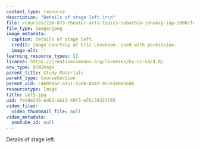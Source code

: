 ```yaml
---
content_type: resource
description: "Details of stage left.\r\n"
file: /courses/21m-873-theater-arts-topics-suburbia-january-iap-2008/fedde346ed82ab1349f3e55c39323f85_set5.jpg
file_type: image/jpeg
image_metadata:
  caption: Details of stage left.
  credit: Image courtesy of Eric Levenson. Used with permission.
  image-alt: ''
learning_resource_types: []
license: https://creativecommons.org/licenses/by-nc-sa/4.0/
ocw_type: OCWImage
parent_title: Study Materials
parent_type: CourseSection
parent_uid: c46098ac-a951-5368-8847-957e3eb956db
resourcetype: Image
title: set5.jpg
uid: fedde346-ed82-ab13-49f3-e55c39323f85
video_files:
  video_thumbnail_file: null
video_metadata:
  youtube_id: null
---
```

Details of stage left.
